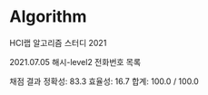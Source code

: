 # Algorithm
HCI랩 알고리즘 스터디 2021

2021.07.05
해시-level2 전화번호 목록

채점 결과
정확성: 83.3
효율성: 16.7
합계: 100.0 / 100.0